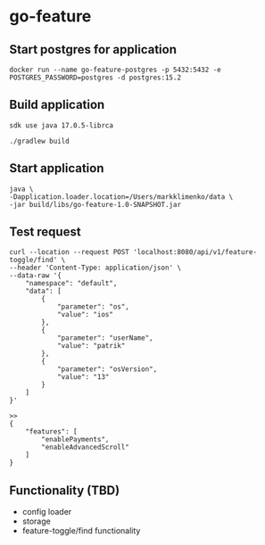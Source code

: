 # go-feature

## Start postgres for application
```
docker run --name go-feature-postgres -p 5432:5432 -e POSTGRES_PASSWORD=postgres -d postgres:15.2
```

## Build application
```
sdk use java 17.0.5-librca

./gradlew build
```

## Start application
```
java \
-Dapplication.loader.location=/Users/markklimenko/data \
-jar build/libs/go-feature-1.0-SNAPSHOT.jar
```

## Test request
```
curl --location --request POST 'localhost:8080/api/v1/feature-toggle/find' \
--header 'Content-Type: application/json' \
--data-raw '{
    "namespace": "default",
    "data": [
        {
            "parameter": "os",
            "value": "ios"
        },
        {
            "parameter": "userName",
            "value": "patrik"
        },
        {
            "parameter": "osVersion",
            "value": "13"
        }
    ]
}'

>>
{
    "features": [
        "enablePayments",
        "enableAdvancedScroll"
    ]
}
```

## Functionality (TBD)
- config loader
- storage
- feature-toggle/find functionality
